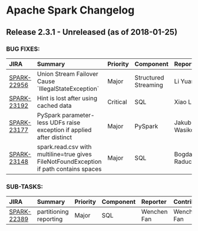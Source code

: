 
<!---
# Licensed to the Apache Software Foundation (ASF) under one
# or more contributor license agreements.  See the NOTICE file
# distributed with this work for additional information
# regarding copyright ownership.  The ASF licenses this file
# to you under the Apache License, Version 2.0 (the
# "License"); you may not use this file except in compliance
# with the License.  You may obtain a copy of the License at
#
#     http://www.apache.org/licenses/LICENSE-2.0
#
# Unless required by applicable law or agreed to in writing, software
# distributed under the License is distributed on an "AS IS" BASIS,
# WITHOUT WARRANTIES OR CONDITIONS OF ANY KIND, either express or implied.
# See the License for the specific language governing permissions and
# limitations under the License.
-->
# Apache Spark Changelog

## Release 2.3.1 - Unreleased (as of 2018-01-25)



### BUG FIXES:

| JIRA | Summary | Priority | Component | Reporter | Contributor |
|:---- |:---- | :--- |:---- |:---- |:---- |
| [SPARK-22956](https://issues.apache.org/jira/browse/SPARK-22956) | Union Stream Failover Cause \`IllegalStateException\` |  Major | Structured Streaming | Li Yuanjian | Li Yuanjian |
| [SPARK-23192](https://issues.apache.org/jira/browse/SPARK-23192) | Hint is lost after using cached data |  Critical | SQL | Xiao Li | Xiao Li |
| [SPARK-23177](https://issues.apache.org/jira/browse/SPARK-23177) | PySpark parameter-less UDFs raise exception if applied after distinct |  Major | PySpark | Jakub Wasikowski | Liang-Chi Hsieh |
| [SPARK-23148](https://issues.apache.org/jira/browse/SPARK-23148) | spark.read.csv with multiline=true gives FileNotFoundException if path contains spaces |  Major | SQL | Bogdan Raducanu | Henry Robinson |


### SUB-TASKS:

| JIRA | Summary | Priority | Component | Reporter | Contributor |
|:---- |:---- | :--- |:---- |:---- |:---- |
| [SPARK-22389](https://issues.apache.org/jira/browse/SPARK-22389) | partitioning reporting |  Major | SQL | Wenchen Fan | Wenchen Fan |


